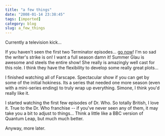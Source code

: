 ```yaml
---
title: "a few things"
date: "2008-01-14 23:38:45"
tags: [imported]
category: blog
slug: a_few_things
---
```


Currently a television kick...

If you haven't seen the first two Terminator episodes... <a href="http://www.fox.com">go now</a>! I'm so sad the writer's strike is on! I want a full season damn it! Summer Glau is awesome and steels the entire show! She really is amazingly well cast for this role. I think they have the flexibility to develop some really great plots...

I finished watching all of Farscape. Spectacular show if you can get by some of the initial hokiness. Its a series that needed one more season (even with a mini-series ending) to truly wrap up everything. Simone, I think you'd really like it.

I started watching the first few episodes of Dr. Who. So totally British, I love it. True to the Dr. Who franchise -- if you've never seen any of them, it may take you a bit to adjust to things... Think a little like a BBC version of Quantum Leap, but much much better.

Anyway, more later.
